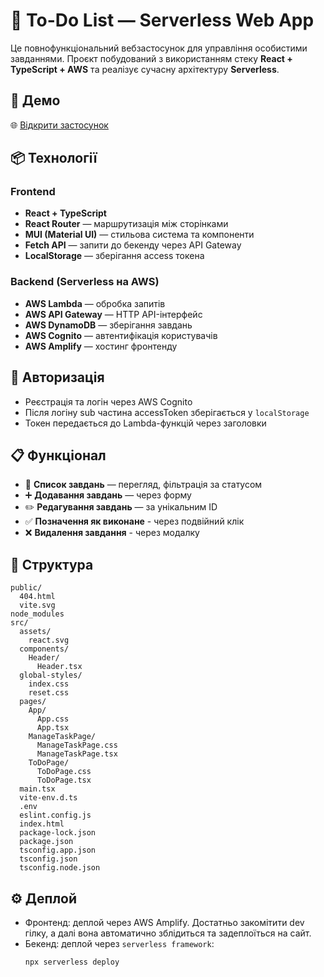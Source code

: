 # 📝 To-Do List — Serverless Web App

Це повнофункціональний вебзастосунок для управління особистими завданнями. Проєкт побудований з використанням стеку **React + TypeScript + AWS** та реалізує сучасну архітектуру **Serverless**.

## 🔗 Демо

🌐 [Відкрити застосунок](https://us-east-1atoghhejc.auth.us-east-1.amazoncognito.com/login?client_id=16jtunov7n5jlg34414vi7p84u&response_type=code&scope=email+openid+phone&redirect_uri=https%3A%2F%2Fubu9jz8e3f.execute-api.us-east-1.amazonaws.com%2Fdev%2Fcallback)

## 📦 Технології

### Frontend

- **React + TypeScript**
- **React Router** — маршрутизація між сторінками
- **MUI (Material UI)** — стильова система та компоненти
- **Fetch API** — запити до бекенду через API Gateway
- **LocalStorage** — зберігання access токена

### Backend (Serverless на AWS)

- **AWS Lambda** — обробка запитів
- **AWS API Gateway** — HTTP API-інтерфейс
- **AWS DynamoDB** — зберігання завдань
- **AWS Cognito** — автентифікація користувачів
- **AWS Amplify** — хостинг фронтенду

## 🔐 Авторизація

- Реєстрація та логін через AWS Cognito
- Після логіну sub частина accessToken зберігається у `localStorage`
- Токен передається до Lambda-функцій через заголовки

## 📋 Функціонал

- 📌 **Список завдань** — перегляд, фільтрація за статусом
- ➕ **Додавання завдань** — через форму
- ✏️ **Редагування завдань** — за унікальним ID
- ✅ **Позначення як виконане** - через подвійний клік
- ❌ **Видалення завдання** - через модалку

## 📂 Структура

```
public/
  404.html
  vite.svg
node_modules
src/
  assets/
    react.svg
  components/
    Header/
      Header.tsx
  global-styles/
    index.css
    reset.css
  pages/
    App/
      App.css
      App.tsx
    ManageTaskPage/
      ManageTaskPage.css
      ManageTaskPage.tsx
    ToDoPage/
      ToDoPage.css
      ToDoPage.tsx
  main.tsx
  vite-env.d.ts
  .env
  eslint.config.js
  index.html
  package-lock.json
  package.json
  tsconfig.app.json
  tsconfig.json
  tsconfig.node.json
```

## ⚙️ Деплой

- Фронтенд: деплой через AWS Amplify. Достатньо закомітити dev гілку, а далі вона автоматично зблідиться та задеплоїться на сайт.
- Бекенд: деплой через `serverless framework`:
  ```bash
  npx serverless deploy
  ```
